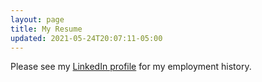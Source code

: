 ```yaml
---
layout: page
title: My Resume
updated: 2021-05-24T20:07:11-05:00
---
```


Please see my [LinkedIn profile]($linkedinProfile$) for my employment history.
